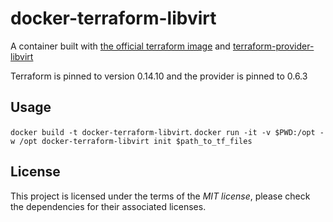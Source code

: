 # docker-terraform-libvirt

A container built with [the official terraform image](https://hub.docker.com/r/hashicorp/terraform/) and [terraform-provider-libvirt](https://github.com/dmacvicar/terraform-provider-libvirt)

Terraform is pinned to version 0.14.10 and the provider is pinned to 0.6.3

## Usage
`docker build -t docker-terraform-libvirt`. 
`docker run -it -v $PWD:/opt -w /opt docker-terraform-libvirt init $path_to_tf_files`

## License

This project is licensed under the terms of the _MIT license_, please check the dependencies for their associated licenses. 
